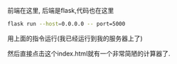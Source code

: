 前端在这里, 后端是flask,代码也在这里

```bash
flask run --host=0.0.0.0 -- port=5000
```

用上面的指令运行(我已经运行到我的服务器上了)

然后直接点击这个index.html就有一个非常简陋的计算器了.